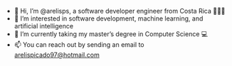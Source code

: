 - 👋 Hi, I’m @arelisps, a software developer engineer from Costa Rica 🌿🍃🌋
- 👀 I’m interested in software development, machine learning, and artificial intelligence
- 🌱 I’m currently taking my master’s degree in Computer Science 💻
- 📫 You can reach out by sending an email to arelispicado97@hotmail.com

<!---
arelisps/arelisps is a ✨ special ✨ repository because its `README.md` (this file) appears on your GitHub profile.
You can click the Preview link to take a look at your changes.
--->
